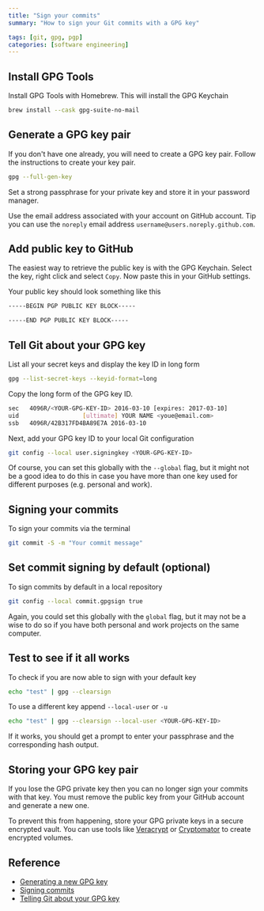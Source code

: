 ```yaml
---
title: "Sign your commits"
summary: "How to sign your Git commits with a GPG key"

tags: [git, gpg, pgp]
categories: [software engineering]
---
```


## Install GPG Tools

Install GPG Tools with Homebrew. This will install the GPG Keychain

```sh
brew install --cask gpg-suite-no-mail
```

## Generate a GPG key pair

If you don't have one already, you will need to create a GPG key pair. Follow the instructions to create your key pair.

```sh
gpg --full-gen-key
```

Set a strong passphrase for your private key and store it in your password manager.

Use the email address associated with your account on GitHub account. Tip you can use the `noreply` email address `username@users.noreply.github.com`.

## Add public key to GitHub

The easiest way to retrieve the public key is with the GPG Keychain. Select the key, right click and select `Copy`. Now paste this in your GitHub settings.

Your public key should look something like this

```txt
-----BEGIN PGP PUBLIC KEY BLOCK-----

-----END PGP PUBLIC KEY BLOCK-----
```

## Tell Git about your GPG key

List all your secret keys and display the key ID in long form

```sh
gpg --list-secret-keys --keyid-format=long
```

Copy the long form of the GPG key ID.

```sh
sec   4096R/<YOUR-GPG-KEY-ID> 2016-03-10 [expires: 2017-03-10]
uid                  [ultimate] YOUR NAME <youe@email.com>
ssb   4096R/42B317FD4BA89E7A 2016-03-10
```

Next, add your GPG key ID to your local Git configuration

```sh
git config --local user.signingkey <YOUR-GPG-KEY-ID>
```

Of course, you can set this globally with the `--global` flag, but it might not be a good idea to do this in case you have more than one key used for different purposes (e.g. personal and work).

## Signing your commits

To sign your commits via the terminal

```sh
git commit -S -m "Your commit message"
```

## Set commit signing by default (optional)

To sign commits by default in a local repository

```sh
git config --local commit.gpgsign true
```

Again, you could set this globally with the `global` flag, but it may not be a wise to do so if you have both personal and work projects on the same computer.

## Test to see if it all works

To check if you are now able to sign with your default key

```sh
echo "test" | gpg --clearsign
```

To use a different key append `--local-user` or `-u`

```sh
echo "test" | gpg --clearsign --local-user <YOUR-GPG-KEY-ID>
```

If it works, you should get a prompt to enter your passphrase and the corresponding hash output.

## Storing your GPG key pair

If you lose the GPG private key then you can no longer sign your commits with that key. You must remove the public key from your GitHub account and generate a new one.

To prevent this from happening, store your GPG private keys in a secure encrypted vault. You can use tools like [Veracrypt](https://veracrypt.fr/en/Home.html) or [Cryptomator](https://cryptomator.org/) to create encrypted volumes.

## Reference

- [Generating a new GPG key](https://docs.github.com/en/authentication/managing-commit-signature-verification/generating-a-new-gpg-key)
- [Signing commits](https://docs.github.com/en/authentication/managing-commit-signature-verification/signing-commits)
- [Telling Git about your GPG key](https://docs.github.com/en/authentication/managing-commit-signature-verification/telling-git-about-your-signing-key#telling-git-about-your-gpg-key)
